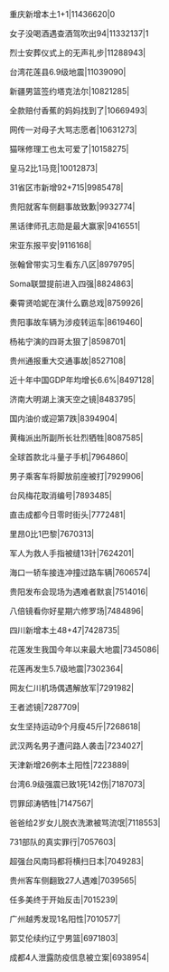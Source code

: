 重庆新增本土1+1|11436620|0

女子没喝酒遇查酒驾吹出94|11332137|1

烈士安葬仪式上的无声礼步|11288943|

台湾花莲县6.9级地震|11039090|

新疆男篮签约塔克法尔|10821285|

全款赔付香蕉的妈妈找到了|10669493|

网传一对母子大骂志愿者|10631273|

猫咪修理工也太可爱了|10158275|

皇马2比1马竞|10012873|

31省区市新增92+715|9985478|

贵阳就客车侧翻事故致歉|9932774|

黑话律师孔志勋是最大赢家|9416551|

宋亚东报平安|9116168|

张翰曾带实习生看东八区|8979795|

Soma联盟提前进入四强|8824863|

秦霄贤哈妮在演什么霸总戏|8759926|

贵阳事故车辆为涉疫转运车|8619460|

杨祐宁演的四哥太狠了|8598701|

贵州通报重大交通事故|8527108|

近十年中国GDP年均增长6.6%|8497128|

济南大明湖上演天空之镜|8483795|

国内油价或迎第7跌|8394904|

黄梅派出所副所长壮烈牺牲|8087585|

全球首款北斗量子手机|7964860|

男子乘客车将脚放前座被打|7929906|

台风梅花取消编号|7893485|

直击成都今日零时街头|7772481|

里昂0比1巴黎|7670313|

军人为救人手指被缝13针|7624201|

海口一轿车接连冲撞过路车辆|7606574|

贵阳发布会现场为遇难者默哀|7514016|

八倍镜看你好星期六修罗场|7484896|

四川新增本土48+47|7428735|

花莲发生我国今年以来最大地震|7345086|

花莲再发生5.7级地震|7302364|

网友仁川机场偶遇解放军|7291982|

王者滤镜|7287709|

女生坚持运动9个月瘦45斤|7268618|

武汉两名男子遭问路人袭击|7234027|

天津新增26例本土阳性|7223889|

台湾6.9级强震已致1死142伤|7187073|

罚罪邱涛牺牲|7147567|

爸爸给2岁女儿脱衣洗漱被骂流氓|7118553|

731部队的真实罪行|7057603|

超强台风南玛都将横扫日本|7049283|

贵州客车侧翻致27人遇难|7039565|

任多美终于开始反击|7015239|

广州越秀发现1名阳性|7010577|

郭艾伦续约辽宁男篮|6971803|

成都4人泄露防疫信息被立案|6938954|

